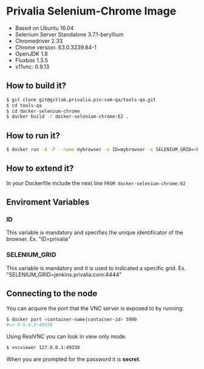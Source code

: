 Privalia Selenium-Chrome Image
=============================

* Based on Ubuntu 16.04
* Selenium Server Standalone 3.7.1-beryllium
* Chromedriver 2.33
* Chrome version: 63.0.3239.84-1
* OpenJDK 1.8
* Fluxbox 1.3.5
* x11vnc: 0.9.13

## How to build it?

``` bash
$ git clone git@gitlab.privalia.pin:som-qa/tools-qa.git
$ cd tools-qa
$ cd docker-selenium-chrome
$ docker build -t docker-selenium-chrome:62 . 
```

## How to run it?

``` bash
$ docker run -d -P --name mybrowser -e ID=mybrowser -e SELENIUM_GRID=<hub-address>:<hub-port> --dns <dns-address> docker-selenium-chrome:62
```

## How to extend it?

In your Dockerfile include the next line
```FROM docker-selenium-chrome:62```

## Enviroment Variables

### ID
This variable is mandatory and specifies the unique identificator of the browser.
Ex. "ID=privalia"

### SELENIUM_GRID
This variable is mandatory and it is used to indicated a specific grid.
Ex. "SELENIUM_GRID=jenkins.privalia.com:4444"

## Connecting to the node
You can acquire the port that the VNC server is exposed to by running:

``` bash
$ docker port <container-name|container-id> 5900
#=> 0.0.0.0:49338
```

Using RealVNC you can look in view only mode.

``` bash
$ vncviewer 127.0.0.1:49338
```

When you are prompted for the password it is __secret__.
